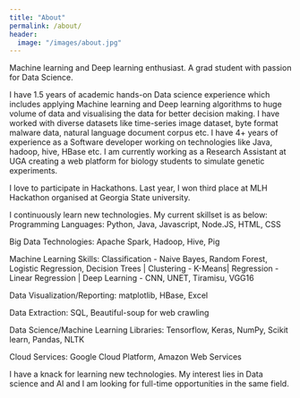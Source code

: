```yaml
---
title: "About"
permalink: /about/
header:
  image: "/images/about.jpg"
---
```


Machine learning and Deep learning enthusiast. A grad student with passion for Data Science.

I have 1.5 years of academic hands-on Data science experience which includes applying Machine learning and Deep learning algorithms to huge volume of data and visualising the data for better decision making. I have worked with diverse datasets like time-series image dataset, byte format malware data, natural language document corpus etc. I have 4+ years of experience as a Software developer working on technologies like Java, hadoop, hive, HBase etc. I am currently working as a Research Assistant at UGA creating a web platform for biology students to simulate genetic experiments. 

I love to participate in Hackathons. Last year, I won third place at MLH Hackathon organised at Georgia State university. 

I continuously learn new technologies. My current skillset is as below:
Programming Languages: Python, Java, Javascript, Node.JS, HTML, CSS

Big Data Technologies: Apache Spark, Hadoop, Hive, Pig

Machine Learning Skills: Classification - Naive Bayes, Random Forest, Logistic Regression, Decision Trees | Clustering - K-Means| Regression - Linear Regression | Deep Learning - CNN, UNET, Tiramisu, VGG16

Data Visualization/Reporting: matplotlib, HBase, Excel

Data Extraction: SQL, Beautiful-soup for web crawling

Data Science/Machine Learning Libraries: Tensorflow, Keras, NumPy, Scikit learn, Pandas, NLTK

Cloud Services: Google Cloud Platform, Amazon Web Services

I have a knack for learning new technologies. My interest lies in Data science and AI and I am looking for full-time opportunities in the same field.
